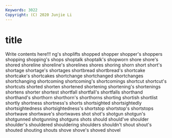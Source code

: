 ```yaml
---
Keywords: 3022
Copyright: (C) 2020 Junjie Li
---
```


# title

Write contents here!!!
ng's 
shoplifts 
shopped
shopper 
shopper's 
shoppers 
shopping 
shopping's 
shops 
shoptalk 
shoptalk's 
shopworn 
shore
shore's 
shored 
shoreline 
shoreline's 
shorelines 
shores 
shoring 
shorn 
short 
short's
shortage 
shortage's 
shortages 
shortbread 
shortbread's 
shortcake 
shortcake's 
shortcakes 
shortchange 
shortchanged
shortchanges 
shortchanging 
shortcoming 
shortcoming's 
shortcomings 
shortcut 
shortcut's 
shortcuts 
shorted 
shorten
shortened 
shortening 
shortening's 
shortenings 
shortens 
shorter 
shortest 
shortfall 
shortfall's 
shortfalls
shorthand 
shorthand's 
shorthorn 
shorthorn's 
shorthorns 
shorting 
shortish 
shortlist 
shortly 
shortness
shortness's 
shorts 
shortsighted 
shortsightedly 
shortsightedness 
shortsightedness's 
shortstop 
shortstop's 
shortstops 
shortwave
shortwave's 
shortwaves 
shot 
shot's 
shotgun 
shotgun's 
shotgunned 
shotgunning 
shotguns 
shots
should 
should've 
shoulder 
shoulder's 
shouldered 
shouldering 
shoulders 
shouldn't 
shout 
shout's
shouted 
shouting 
shouts 
shove 
shove's 
shoved 
shovel 
